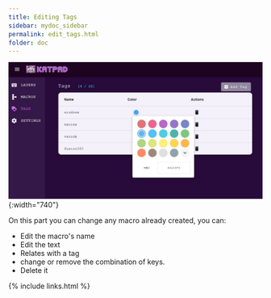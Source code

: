 ```yaml
---
title: Editing Tags
sidebar: mydoc_sidebar
permalink: edit_tags.html
folder: doc
---
```


![TAGS](/images/edit-tag.jpg){:width="740"}

On this part you can change any macro already created, you can:

* Edit the macro's name
* Edit the text
* Relates with a tag
* change or remove the combination of keys.
* Delete it

{% include links.html %}
